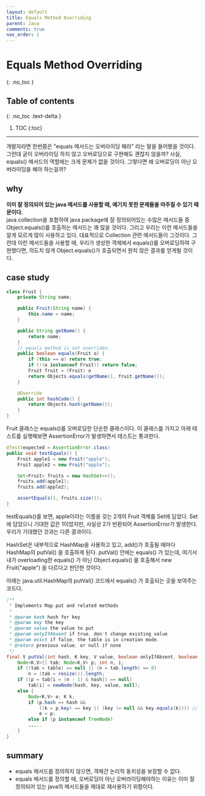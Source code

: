 ```yaml
---
layout: default
title: Equals Method Overriding
parent: Java
comments: true
nav_order: 1
---
```


# Equals Method Overriding
{: .no_toc }

## Table of contents
{: .no_toc .text-delta }

1. TOC
{:toc}

---

개발자라면 한번쯤은 "equals 메서드는 오버라이딩 해라" 라는 말을 들어봤을 것이다. 그런데 굳이 오버라이딩 하지 않고 오버로딩으로 구현해도 괜찮지 않을까? 사실, equals() 메서드의 역할에는 크게 문제가 없을 것이다. 그렇다면 왜 오버로딩이 아닌 오버라이딩을 해야 하는걸까?

## why
**이미 잘 정의되어 있는 java 메서드를 사용할 때, 예기치 못한 문제들을 마주칠 수 있기 때문이다.**  
java collection을 포함하여 java package에 잘 정의되어있는 수많은 메서드들 중 Object.equals()를 호출하는 메서드는 꽤 많을 것이다. 그리고 우리는 이런 메서드들을 알게 모르게 많이 사용하고 있다. 대표적으로 Collection 관련 메서드들이 그것이다. 그런데 이런 메서드들을 사용할 때, 우리가 생성한 객체에서 equals()를 오버로딩하여 구현했다면, 의도치 않게 Object.equals()가 호출되면서 원치 않은 결과를 얻게될 것이다.

## case study
```java
class Fruit {
    private String name;

    public Fruit(String name) {
        this.name = name;
    }

    public String getName() {
        return name;
    }
    // equals method is not overriden.
    public boolean equals(Fruit o) {
        if (this == o) return true;
        if (!(o instanceof Fruit)) return false;
        Fruit fruit = (Fruit) o
        return Objects.equals(getName(), fruit.getName());
    }

    @Override
    public int hashCode() {
        return Objects.hash(getName());
    }
}
```
Fruit 클래스는 equals()를 오버로딩한 단순한 클래스이다. 이 클래스를 가지고 아래 테스트를 실행해보면 AssertionError가 발생하면서 테스트는 통과한다.
```java
@Test(expected = AssertionError.class)
public void testEquals() {
    Fruit apple1 = new Fruit("apple");
    Fruit apple2 = new Fruit("apple");

    Set<Fruit> fruits = new HashSet<>();
    fruits.add(apple1);
    fruits.add(apple2);

    assertEquals(1, fruits.size());
}
```
testEquals()를 보면, apple이라는 이름을 갖는 2개의 Fruit 객체를 Set에 담았다. Set에 담았으니 기대한 값은 1이었지만, 사실상 2가 반환되어 AssertionError가 발생한다. 우리가 기대했던 것과는 다른 결과이다.  

HashSet은 내부적으로 HashMap을 사용하고 있고, add()가 호출될 때마다 HashMap의 putVal() 을 호출하게 된다. putVal() 안에는 equals() 가 있는데, 여기서 내가 overloading한 equals() 가 아닌 Object.equals() 를 호출해서 new Fruit("apple") 을 다르다고 판단한 것이다.  

아래는 java.util.HashMap의 putVal() 코드에서 equals() 가 호출되는 곳을 보여주는 코드다.

```java
/**
 * Implements Map.put and related methods
 *
 * @param hash hash for key
 * @param key the key
 * @param value the value to put
 * @param onlyIfAbsent if true, don't change existing value
 * @param evict if false, the table is in creation mode.
 * @return previous value, or null if none
 */
final V putVal(int hash, K key, V value, boolean onlyIfAbsent, boolean evict) {
    Node<K,V>[] tab; Node<K,V> p; int n, i;
    if ((tab = table) == null || (n = tab.length) == 0)
        n = (tab = resize()).length;
    if ((p = tab[i = (n - 1) & hash]) == null)
        tab[i] = newNode(hash, key, value, null);
    else {
        Node<K,V> e; K k;
        if (p.hash == hash &&
            ((k = p.key) == key || (key != null && key.equals(k)))) // HERE
            e = p;
        else if (p instanceof TreeNode)
        .....
    }
}
```

## summary
- equals 메서드를 정의하지 않으면, 객체간 논리적 동치성을 보장할 수 없다.
- equals 메서드를 정의할 때, 오버로딩이 아닌 오버라이딩해야하는 이유는 이미 잘 정의되어 있는 java의 메서드들을 제대로 재사용하기 위함이다.





